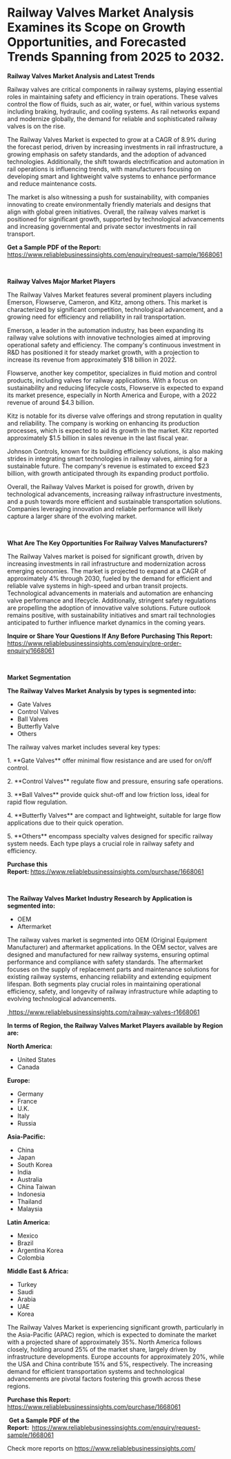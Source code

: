 <p><h1>Railway Valves Market Analysis Examines its Scope on Growth Opportunities, and Forecasted Trends Spanning from 2025 to 2032.</h1></p><p><strong>Railway Valves Market Analysis and Latest Trends</strong></p>
<p><p>Railway valves are critical components in railway systems, playing essential roles in maintaining safety and efficiency in train operations. These valves control the flow of fluids, such as air, water, or fuel, within various systems including braking, hydraulic, and cooling systems. As rail networks expand and modernize globally, the demand for reliable and sophisticated railway valves is on the rise. </p><p>The Railway Valves Market is expected to grow at a CAGR of 8.9% during the forecast period, driven by increasing investments in rail infrastructure, a growing emphasis on safety standards, and the adoption of advanced technologies. Additionally, the shift towards electrification and automation in rail operations is influencing trends, with manufacturers focusing on developing smart and lightweight valve systems to enhance performance and reduce maintenance costs. </p><p>The market is also witnessing a push for sustainability, with companies innovating to create environmentally friendly materials and designs that align with global green initiatives. Overall, the railway valves market is positioned for significant growth, supported by technological advancements and increasing governmental and private sector investments in rail transport.</p></p>
<p><strong>Get a Sample PDF of the Report:&nbsp;</strong> <a href="https://www.reliablebusinessinsights.com/enquiry/request-sample/1668061?utm_campaign=2789&utm_medium=2&utm_source=Github&utm_content=ia&utm_term=08032025&utm_id=railway-valves">https://www.reliablebusinessinsights.com/enquiry/request-sample/1668061</a></p>
<p>&nbsp;</p>
<p><strong>Railway Valves Major Market Players</strong></p>
<p><p>The Railway Valves Market features several prominent players including Emerson, Flowserve, Cameron, and Kitz, among others. This market is characterized by significant competition, technological advancement, and a growing need for efficiency and reliability in rail transportation.</p><p>Emerson, a leader in the automation industry, has been expanding its railway valve solutions with innovative technologies aimed at improving operational safety and efficiency. The company's continuous investment in R&D has positioned it for steady market growth, with a projection to increase its revenue from approximately $18 billion in 2022.</p><p>Flowserve, another key competitor, specializes in fluid motion and control products, including valves for railway applications. With a focus on sustainability and reducing lifecycle costs, Flowserve is expected to expand its market presence, especially in North America and Europe, with a 2022 revenue of around $4.3 billion.</p><p>Kitz is notable for its diverse valve offerings and strong reputation in quality and reliability. The company is working on enhancing its production processes, which is expected to aid its growth in the market. Kitz reported approximately $1.5 billion in sales revenue in the last fiscal year.</p><p>Johnson Controls, known for its building efficiency solutions, is also making strides in integrating smart technologies in railway valves, aiming for a sustainable future. The company's revenue is estimated to exceed $23 billion, with growth anticipated through its expanding product portfolio.</p><p>Overall, the Railway Valves Market is poised for growth, driven by technological advancements, increasing railway infrastructure investments, and a push towards more efficient and sustainable transportation solutions. Companies leveraging innovation and reliable performance will likely capture a larger share of the evolving market.</p></p>
<p>&nbsp;</p>
<p><strong>What Are The Key Opportunities For Railway Valves Manufacturers?</strong></p>
<p><p>The Railway Valves market is poised for significant growth, driven by increasing investments in rail infrastructure and modernization across emerging economies. The market is projected to expand at a CAGR of approximately 4% through 2030, fueled by the demand for efficient and reliable valve systems in high-speed and urban transit projects. Technological advancements in materials and automation are enhancing valve performance and lifecycle. Additionally, stringent safety regulations are propelling the adoption of innovative valve solutions. Future outlook remains positive, with sustainability initiatives and smart rail technologies anticipated to further influence market dynamics in the coming years.</p></p>
<p><strong>Inquire or Share Your Questions If Any Before Purchasing This Report:</strong> <a href="https://www.reliablebusinessinsights.com/enquiry/pre-order-enquiry/1668061?utm_campaign=2789&utm_medium=2&utm_source=Github&utm_content=ia&utm_term=08032025&utm_id=railway-valves">https://www.reliablebusinessinsights.com/enquiry/pre-order-enquiry/1668061</a></p>
<p>&nbsp;</p>
<p><strong>Market Segmentation</strong></p>
<p><strong>The Railway Valves Market Analysis by types is segmented into:</strong></p>
<p><ul><li>Gate Valves</li><li>Control Valves</li><li>Ball Valves</li><li>Butterfly Valve</li><li>Others</li></ul></p>
<p><p>The railway valves market includes several key types: </p><p>1. **Gate Valves** offer minimal flow resistance and are used for on/off control.</p><p>2. **Control Valves** regulate flow and pressure, ensuring safe operations. </p><p>3. **Ball Valves** provide quick shut-off and low friction loss, ideal for rapid flow regulation. </p><p>4. **Butterfly Valves** are compact and lightweight, suitable for large flow applications due to their quick operation. </p><p>5. **Others** encompass specialty valves designed for specific railway system needs. Each type plays a crucial role in railway safety and efficiency.</p></p>
<p><strong>Purchase this Report:&nbsp;</strong><a href="https://www.reliablebusinessinsights.com/purchase/1668061?utm_campaign=2789&utm_medium=2&utm_source=Github&utm_content=ia&utm_term=08032025&utm_id=railway-valves">https://www.reliablebusinessinsights.com/purchase/1668061</a></p>
<p>&nbsp;</p>
<p><strong>The Railway Valves Market Industry Research by Application is segmented into:</strong></p>
<p><ul><li>OEM</li><li>Aftermarket</li></ul></p>
<p><p>The railway valves market is segmented into OEM (Original Equipment Manufacturer) and aftermarket applications. In the OEM sector, valves are designed and manufactured for new railway systems, ensuring optimal performance and compliance with safety standards. The aftermarket focuses on the supply of replacement parts and maintenance solutions for existing railway systems, enhancing reliability and extending equipment lifespan. Both segments play crucial roles in maintaining operational efficiency, safety, and longevity of railway infrastructure while adapting to evolving technological advancements.</p></p>
<p><a href="https://www.reliablebusinessinsights.com/railway-valves-r1668061?utm_campaign=2789&utm_medium=2&utm_source=Github&utm_content=ia&utm_term=08032025&utm_id=railway-valves">&nbsp;https://www.reliablebusinessinsights.com/railway-valves-r1668061</a></p>
<p><strong>In terms of Region, the Railway Valves Market Players available by Region are:</strong></p>
<p>
    <p> <strong> North America: </strong>
        <ul>
            <li>United States</li>
            <li>Canada</li>
        </ul>
        </p> 
    <p> <strong> Europe: </strong>
        <ul>
            <li>Germany</li>
            <li>France</li>
            <li>U.K.</li>
            <li>Italy</li>
            <li>Russia</li>
        </ul>
        </p> 
    <p> <strong> Asia-Pacific: </strong>
        <ul>
            <li>China</li>
            <li>Japan</li>
            <li>South Korea</li>
            <li>India</li>
            <li>Australia</li>
            <li>China Taiwan</li>
            <li>Indonesia</li>
            <li>Thailand</li>
            <li>Malaysia</li>
        </ul>
        </p> 
    <p> <strong> Latin America: </strong>
        <ul>
            <li>Mexico</li>
            <li>Brazil</li>
            <li>Argentina Korea</li>
            <li>Colombia</li>
        </ul>
        </p> 
    <p> <strong> Middle East & Africa: </strong>
        <ul>
            <li>Turkey</li>
            <li>Saudi</li>
            <li>Arabia</li>
            <li>UAE</li>
            <li>Korea</li>
        </ul>
    </p>
    </p>
<p><p>The Railway Valves Market is experiencing significant growth, particularly in the Asia-Pacific (APAC) region, which is expected to dominate the market with a projected share of approximately 35%. North America follows closely, holding around 25% of the market share, largely driven by infrastructure developments. Europe accounts for approximately 20%, while the USA and China contribute 15% and 5%, respectively. The increasing demand for efficient transportation systems and technological advancements are pivotal factors fostering this growth across these regions.</p></p>
<p><strong>Purchase this Report: </strong><a href="https://www.reliablebusinessinsights.com/purchase/1668061?utm_campaign=2789&utm_medium=2&utm_source=Github&utm_content=ia&utm_term=08032025&utm_id=railway-valves">https://www.reliablebusinessinsights.com/purchase/1668061</a></p>
<p>&nbsp;<strong>Get a Sample PDF of the Report:&nbsp;&nbsp;</strong><a href="https://www.reliablebusinessinsights.com/enquiry/request-sample/1668061?utm_campaign=2789&utm_medium=2&utm_source=Github&utm_content=ia&utm_term=08032025&utm_id=railway-valves">https://www.reliablebusinessinsights.com/enquiry/request-sample/1668061</a></p>
<p><strong></strong></p>
<p>Check more reports on <a href="https://www.reliablebusinessinsights.com/?utm_campaign=2789&utm_medium=2&utm_source=Github&utm_content=ia&utm_term=08032025&utm_id=railway-valves">https://www.reliablebusinessinsights.com/</a></p>